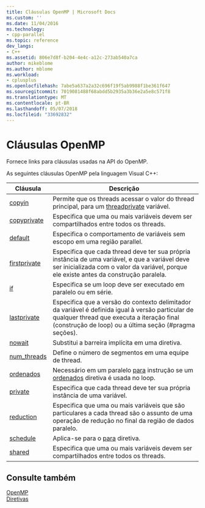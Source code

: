 ```yaml
---
title: Cláusulas OpenMP | Microsoft Docs
ms.custom: ''
ms.date: 11/04/2016
ms.technology:
- cpp-parallel
ms.topic: reference
dev_langs:
- C++
ms.assetid: 806e7d8f-b204-4e4c-a12c-273ab540a7ca
author: mikeblome
ms.author: mblome
ms.workload:
- cplusplus
ms.openlocfilehash: 7abe5a637a2a32c696f19f5ab9988f1be361f647
ms.sourcegitcommit: 7019081488f68abdd5b2935a3b36e2a5e8c571f8
ms.translationtype: MT
ms.contentlocale: pt-BR
ms.lasthandoff: 05/07/2018
ms.locfileid: "33692832"
---
```

# <a name="openmp-clauses"></a>Cláusulas OpenMP
Fornece links para cláusulas usadas na API do OpenMP.  
  
 As seguintes cláusulas OpenMP pela linguagem Visual C++:  
  
|Cláusula|Descrição|  
|------------|-----------------|  
|[copyin](../../../parallel/openmp/reference/copyin.md)|Permite que os threads acessar o valor do thread principal, para um [threadprivate](../../../parallel/openmp/reference/threadprivate.md) variável.|  
|[copyprivate](../../../parallel/openmp/reference/copyprivate.md)|Especifica que uma ou mais variáveis devem ser compartilhados entre todos os threads.|  
|[default](../../../parallel/openmp/reference/default-openmp.md)|Especifica o comportamento de variáveis sem escopo em uma região parallel.|  
|[firstprivate](../../../parallel/openmp/reference/firstprivate.md)|Especifica que cada thread deve ter sua própria instância de uma variável, e que a variável deve ser inicializada com o valor da variável, porque ele existe antes da construção paralela.|  
|[if](../../../parallel/openmp/reference/if-openmp.md)|Especifica se um loop deve ser executado em paralelo ou em série.|  
|[lastprivate](../../../parallel/openmp/reference/lastprivate.md)|Especifica que a versão do contexto delimitador da variável é definida igual à versão particular de qualquer thread que executa a iteração final (construção de loop) ou a última seção (#pragma seções).|  
|[nowait](../../../parallel/openmp/reference/nowait.md)|Substitui a barreira implícita em uma diretiva.|  
|[num_threads](../../../parallel/openmp/reference/num-threads.md)|Define o número de segmentos em uma equipe de thread.|  
|[ordenados](../../../parallel/openmp/reference/ordered-openmp-clauses.md)|Necessário em um paralelo [para](../../../parallel/openmp/reference/for-openmp.md) instrução se um [ordenados](../../../parallel/openmp/reference/ordered-openmp-directives.md) diretiva é usada no loop.|  
|[private](../../../parallel/openmp/reference/private-openmp.md)|Especifica que cada thread deve ter sua própria instância de uma variável.|  
|[reduction](../../../parallel/openmp/reference/reduction.md)|Especifica que uma ou mais variáveis que são particulares a cada thread são o assunto de uma operação de redução no final da região de dados paralelo.|  
|[schedule](../../../parallel/openmp/reference/schedule.md)|Aplica-se para o [para](../../../parallel/openmp/reference/for-openmp.md) diretiva.|  
|[shared](../../../parallel/openmp/reference/shared-openmp.md)|Especifica que uma ou mais variáveis devem ser compartilhados entre todos os threads.|  
  
## <a name="see-also"></a>Consulte também  
 [OpenMP](../../../parallel/openmp/openmp-in-visual-cpp.md)   
 [Diretivas](../../../parallel/openmp/reference/openmp-directives.md)